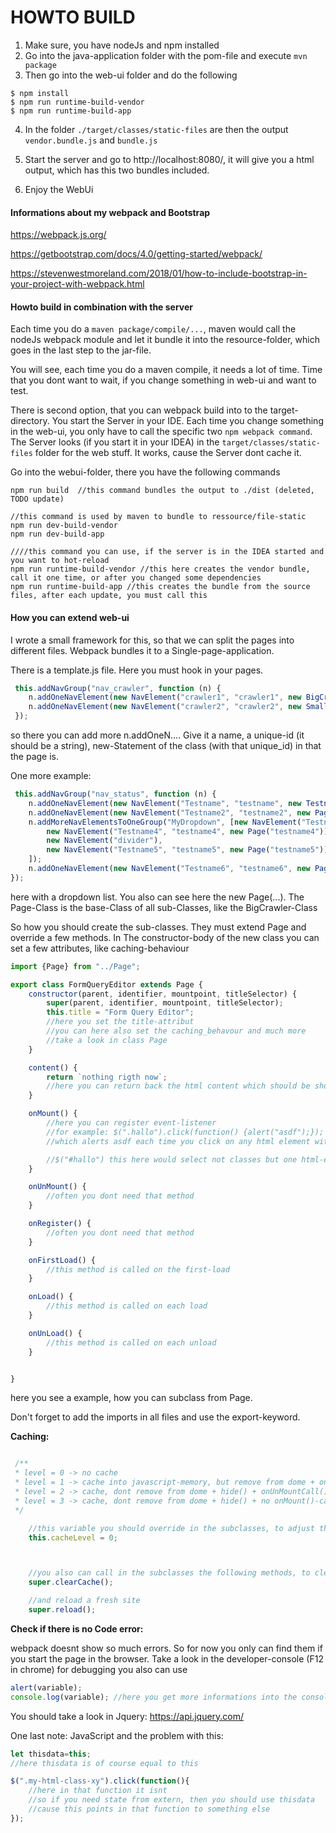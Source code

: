# HOWTO BUILD

1. Make sure, you have nodeJs and npm installed
2. Go into the java-application folder with the pom-file and execute `mvn package`
3. Then go into the web-ui folder and do the following

```console
$ npm install
$ npm run runtime-build-vendor
$ npm run runtime-build-app
```

4. In the folder `./target/classes/static-files` are then the output `vendor.bundle.js` and `bundle.js`

5. Start the server and go to http://localhost:8080/, it will give you a html output, which has this two bundles included.

6. Enjoy the WebUi


#### Informations about my webpack and Bootstrap

https://webpack.js.org/

https://getbootstrap.com/docs/4.0/getting-started/webpack/

https://stevenwestmoreland.com/2018/01/how-to-include-bootstrap-in-your-project-with-webpack.html


#### Howto build in combination with the server

Each time you do a `maven package/compile/...`, maven would call the nodeJs webpack module
and let it bundle it into the resource-folder, which goes in the last step to the jar-file.

You will see, each time you do a maven compile, it needs a lot of time. Time that you dont want to wait, if
you change something in web-ui and want to test.

There is second option, that you can webpack build into to the target-directory.
You start the Server in your IDE. Each time you change something in the web-ui, you only have to call the specific
two `npm webpack command`. The Server looks (if you start it in your IDEA) in the `target/classes/static-files` folder for the web stuff.
It works, cause the Server dont cache it.

Go into the webui-folder, there you have the following commands
```console
npm run build  //this command bundles the output to ./dist (deleted, TODO update)

//this command is used by maven to bundle to ressource/file-static
npm run dev-build-vendor
npm run dev-build-app

////this command you can use, if the server is in the IDEA started and you want to hot-reload
npm run runtime-build-vendor //this here creates the vendor bundle, call it one time, or after you changed some dependencies
npm run runtime-build-app //this creates the bundle from the source files, after each update, you must call this
```



#### How you can extend web-ui

I wrote a small framework for this, so that we can split the pages into different files.
Webpack bundles it to a Single-page-application.

There is a template.js file. Here you must hook in your pages.

```javascript
 this.addNavGroup("nav_crawler", function (n) {
    n.addOneNavElement(new NavElement("crawler1", "crawler1", new BigCrawler("crawler1")));
    n.addOneNavElement(new NavElement("crawler2", "crawler2", new SmallCrawler("crawler2")));
 });
```

so there you can add more n.addOneN.... Give it a name, a unique-id (it should be a string), new-Statement of the class (with that unique_id) in that the page is.

One more example:

```javascript
 this.addNavGroup("nav_status", function (n) {
    n.addOneNavElement(new NavElement("Testname", "testname", new Testname("testname")));
    n.addOneNavElement(new NavElement("Testname2", "testname2", new Page("testname2")));
    n.addMoreNavElementsToOneGroup("MyDropdown", [new NavElement("Testname3", "testname3", new Page("testname3")),
        new NavElement("Testname4", "testname4", new Page("testname4")),
        new NavElement("divider"),
        new NavElement("Testname5", "testname5", new Page("testname5"))
    ]);
    n.addOneNavElement(new NavElement("Testname6", "testname6", new Page("testname6")));
});
```

here with a dropdown list. You also can see here the new Page(...). The Page-Class is the base-Class of all sub-Classes, like the BigCrawler-Class

So how you should create the sub-classes. They must extend Page and override a few methods.
In The constructor-body of the new class you can set a few attributes, like caching-behaviour

```javascript
import {Page} from "../Page";

export class FormQueryEditor extends Page {
    constructor(parent, identifier, mountpoint, titleSelector) {
        super(parent, identifier, mountpoint, titleSelector);
        this.title = "Form Query Editor";
        //here you set the title-attribut
        //you can here also set the caching_behavour and much more
        //take a look in class Page
    }

    content() {
        return `nothing rigth now`;
        //here you can return back the html content which should be shown
    }

    onMount() {
        //here you can register event-listener
        //for example: $(".hallo").click(function() {alert("asdf");});
        //which alerts asdf each time you click on any html element with the class hallo

        //$("#hallo") this here would select not classes but one html-elemnt with id=hallo
    }

    onUnMount() {
        //often you dont need that method
    }

    onRegister() {
        //often you dont need that method
    }

    onFirstLoad() {
        //this method is called on the first-load
    }

    onLoad() {
        //this method is called on each load
    }

    onUnLoad() {
        //this method is called on each unload
    }


}
```
here you see a example, how you can subclass from Page.

Don't forget to add the imports in all files and use the export-keyword.

**Caching:**

```javascript

 /**
 * level = 0 -> no cache
 * level = 1 -> cache into javascript-memory, but remove from dome + onUnMountCall()
 * level = 2 -> cache, dont remove from dome + hide() + onUnMountCall()
 * level = 3 -> cache, dont remove from dome + hide() + no onMount()-call, if cache have data + no onUnMountCall()
 */

    //this variable you should override in the subclasses, to adjust the cache-behaviour
    this.cacheLevel = 0;



    //you also can call in the subclasses the following methods, to clear the cache
    super.clearCache();

    //and reload a fresh site
    super.reload();

```

**Check if there is no Code error:**

webpack doesnt show so much errors. So for now you only can find them
if you start the page in the browser. Take a look in the developer-console (F12 in chrome)
for debugging you also can use
```javascript
alert(variable);
console.log(variable); //here you get more informations into the console
```

You should take a look in Jquery: https://api.jquery.com/

One last note: JavaScript and the problem with this:

```javascript
let thisdata=this;
//here thisdata is of course equal to this

$(".my-html-class-xy").click(function(){
    //here in that function it isnt
    //so if you need state from extern, then you should use thisdata
    //cause this points in that function to something else
});
```

